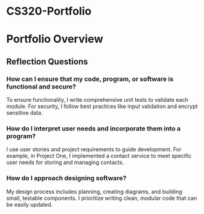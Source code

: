 # CS320-Portfolio
# Portfolio Overview

## Reflection Questions

### How can I ensure that my code, program, or software is functional and secure?
To ensure functionality, I write comprehensive unit tests to validate each module. For security, I follow best practices like input validation and encrypt sensitive data.

### How do I interpret user needs and incorporate them into a program?
I use user stories and project requirements to guide development. For example, in Project One, I implemented a contact service to meet specific user needs for storing and managing contacts.

### How do I approach designing software?
My design process includes planning, creating diagrams, and building small, testable components. I prioritize writing clean, modular code that can be easily updated.
